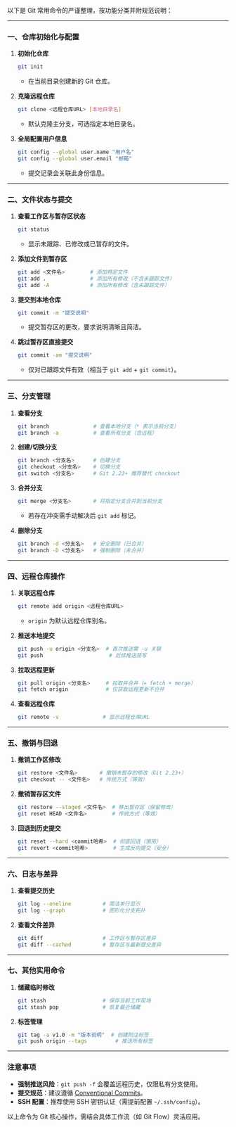 以下是 Git 常用命令的严谨整理，按功能分类并附规范说明：

---

### **一、仓库初始化与配置**
1. **初始化仓库**  
   ```bash
   git init
   ```
   - 在当前目录创建新的 Git 仓库。

2. **克隆远程仓库**  
   ```bash
   git clone <远程仓库URL> [本地目录名]
   ```
   - 默认克隆主分支，可选指定本地目录名。

3. **全局配置用户信息**  
   ```bash
   git config --global user.name "用户名"
   git config --global user.email "邮箱"
   ```
   - 提交记录会关联此身份信息。

---

### **二、文件状态与提交**
1. **查看工作区与暂存区状态**  
   ```bash
   git status
   ```
   - 显示未跟踪、已修改或已暂存的文件。

2. **添加文件到暂存区**  
   ```bash
   git add <文件名>        # 添加特定文件
   git add .              # 添加所有修改（不含未跟踪文件）
   git add -A             # 添加所有修改（含未跟踪文件）
   ```

3. **提交到本地仓库**  
   ```bash
   git commit -m "提交说明"
   ```
   - 提交暂存区的更改，要求说明清晰且简洁。

4. **跳过暂存区直接提交**  
   ```bash
   git commit -am "提交说明"
   ```
   - 仅对已跟踪文件有效（相当于 `git add` + `git commit`）。

---

### **三、分支管理**
1. **查看分支**  
   ```bash
   git branch              # 查看本地分支（* 表示当前分支）
   git branch -a           # 查看所有分支（含远程）
   ```

2. **创建/切换分支**  
   ```bash
   git branch <分支名>      # 创建分支
   git checkout <分支名>    # 切换分支
   git switch <分支名>      # Git 2.23+ 推荐替代 checkout
   ```

3. **合并分支**  
   ```bash
   git merge <分支名>       # 将指定分支合并到当前分支
   ```
   - 若存在冲突需手动解决后 `git add` 标记。

4. **删除分支**  
   ```bash
   git branch -d <分支名>   # 安全删除（已合并）
   git branch -D <分支名>   # 强制删除（未合并）
   ```

---

### **四、远程仓库操作**
1. **关联远程仓库**  
   ```bash
   git remote add origin <远程仓库URL>
   ```
   - `origin` 为默认远程仓库别名。

2. **推送本地提交**  
   ```bash
   git push -u origin <分支名>  # 首次推送需 -u 关联
   git push                     # 后续推送简写
   ```

3. **拉取远程更新**  
   ```bash
   git pull origin <分支名>     # 拉取并合并（= fetch + merge）
   git fetch origin            # 仅获取远程更新不合并
   ```

4. **查看远程仓库**  
   ```bash
   git remote -v              # 显示远程仓库URL
   ```

---

### **五、撤销与回退**
1. **撤销工作区修改**  
   ```bash
   git restore <文件名>       # 撤销未暂存的修改（Git 2.23+）
   git checkout -- <文件名>   # 传统方式（等效）
   ```

2. **撤销暂存区文件**  
   ```bash
   git restore --staged <文件名>  # 移出暂存区（保留修改）
   git reset HEAD <文件名>        # 传统方式（等效）
   ```

3. **回退到历史提交**  
   ```bash
   git reset --hard <commit哈希>  # 彻底回退（慎用）
   git revert <commit哈希>        # 生成反向提交（安全）
   ```

---

### **六、日志与差异**
1. **查看提交历史**  
   ```bash
   git log --oneline          # 简洁单行显示
   git log --graph            # 图形化分支拓扑
   ```

2. **查看文件差异**  
   ```bash
   git diff                   # 工作区与暂存区差异
   git diff --cached          # 暂存区与最新提交差异
   ```

---

### **七、其他实用命令**
1. **储藏临时修改**  
   ```bash
   git stash                  # 保存当前工作现场
   git stash pop              # 恢复最近储藏
   ```

2. **标签管理**  
   ```bash
   git tag -a v1.0 -m "版本说明"  # 创建附注标签
   git push origin --tags         # 推送所有标签
   ```

---

### **注意事项**
- **强制推送风险**：`git push -f` 会覆盖远程历史，仅限私有分支使用。
- **提交规范**：建议遵循 [Conventional Commits](https://www.conventionalcommits.org/)。
- **SSH 配置**：推荐使用 SSH 密钥认证（需提前配置 `~/.ssh/config`）。

以上命令为 Git 核心操作，需结合具体工作流（如 Git Flow）灵活应用。